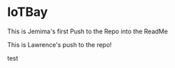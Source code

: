 # IoTBay

This is Jemima's first Push to the Repo into the ReadMe

This is Lawrence's push to the repo!

test